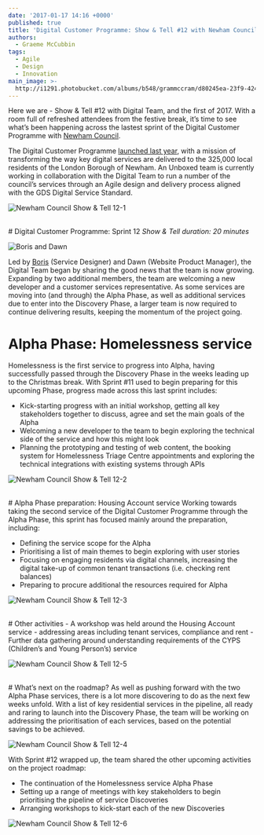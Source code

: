 ```yaml
---
date: '2017-01-17 14:16 +0000'
published: true
title: 'Digital Customer Programme: Show & Tell #12 with Newham Council'
authors:
  - Graeme McCubbin
tags:
  - Agile
  - Design
  - Innovation
main_image: >-
  http://i1291.photobucket.com/albums/b548/grammccram/d80245ea-23f9-424e-9045-0b27e597ea82_zpsudxpyfyv.jpg
---
```

Here we are - Show & Tell #12 with Digital Team, and the first of 2017. With a room full of refreshed attendees from the festive break, it’s time to see what’s been happening across the lastest sprint of the Digital Customer Programme with [Newham Council](https://www.newham.gov.uk/Pages/index.aspx).<br/>

The Digital Customer Programme [launched last year](https://unboxed.co/news/unboxed-is-awarded-digital-customer-programme-discovery-phase-contract-with-newham-council/), with a mission of transforming the way key digital services are delivered to the 325,000 local residents of the London Borough of Newham. An Unboxed team is currently working in collaboration with the Digital Team to run a number of the council’s services through an Agile design and delivery process aligned with the GDS Digital Service Standard.<br/>

![Newham Council Show  & Tell 12-1](http://i1291.photobucket.com/albums/b548/grammccram/732160ae-836c-4c35-9944-aa642bf8f066_zpswv1cddhz.jpg)

<br/>
# Digital Customer Programme: Sprint 12
<i>Show & Tell duration: 20 minutes</i><br/>

![Boris and Dawn](http://i1291.photobucket.com/albums/b548/grammccram/Screen%20Shot%202017-01-17%20at%2014.53.24_zps2e1jmoaf.png)

Led by [Boris](https://unboxed.co/people/#boris-divjak) (Service Designer) and Dawn (Website Product Manager), the Digital Team began by sharing the good news that the team is now growing. Expanding by two additional members, the team are welcoming a new developer and a customer services representative. As some services are moving into (and through) the Alpha Phase, as well as additional services due to enter into the Discovery Phase, a larger team is now required to continue delivering results, keeping the momentum of the project going.<br/>

# Alpha Phase: Homelessness service
Homelessness is the first service to progress into Alpha, having successfully passed through the Discovery Phase in the weeks leading up to the Christmas break. With Sprint #11 used to begin preparing for this upcoming Phase, progress made across this last sprint includes:<br/>

- Kick-starting progress with an initial workshop, getting all key stakeholders together to discuss, agree and set the main goals of the Alpha
- Welcoming a new developer to the team to begin exploring the technical side of the service and how this might look
- Planning the prototyping and testing of web content, the booking system for Homelessness Triage Centre appointments and exploring the technical integrations with existing systems through APIs

![Newham Council Show  & Tell 12-2](http://i1291.photobucket.com/albums/b548/grammccram/Image%20uploaded%20from%20iOS-1_zpsyswse5qn.jpg)

<br/>
# Alpha Phase preparation: Housing Account service
Working towards taking the second service of the Digital Customer Programme through the Alpha Phase, this sprint has focused mainly around the preparation, including:<br/>

- Defining the service scope for the Alpha
- Prioritising a list of main themes to begin exploring with user stories
- Focusing on engaging residents via digital channels, increasing the digital take-up of common tenant transactions (i.e. checking rent balances)
- Preparing to procure additional the resources required for Alpha

![Newham Council Show  & Tell 12-3](http://i1291.photobucket.com/albums/b548/grammccram/305bb593-d873-4dcc-aed2-54411109e11d_zpsw2tt2txm.jpg)

<br/>
# Other activities
- A workshop was held around the Housing Account service - addressing areas including tenant services, compliance and rent
- Further data gathering around understanding requirements of the CYPS (Children’s and Young Person’s) service

![Newham Council Show  & Tell 12-5](http://i1291.photobucket.com/albums/b548/grammccram/Image%20uploaded%20from%20iOS-2_zpsdthwkzfx.jpg)

<br/>
# What’s next on the roadmap?
As well as pushing forward with the two Alpha Phase services, there is a lot more discovering to do as the next few weeks unfold. With a list of key residential services in the pipeline, all ready and raring to launch into the Discovery Phase, the team will be working on addressing the prioritisation of each services, based on the potential savings to be achieved.<br/>

![Newham Council Show  & Tell 12-4](http://i1291.photobucket.com/albums/b548/grammccram/IMG_8251_zpsosj77lbh.jpg)

With Sprint #12 wrapped up, the team shared the other upcoming activities on the project roadmap:<br/>

- The continuation of the Homelessness service Alpha Phase
- Setting up a range of meetings with key stakeholders to begin prioritising the pipeline of service Discoveries
- Arranging workshops to kick-start each of the new Discoveries

![Newham Council Show  & Tell 12-6](http://i1291.photobucket.com/albums/b548/grammccram/d80245ea-23f9-424e-9045-0b27e597ea82_zpsudxpyfyv.jpg)







